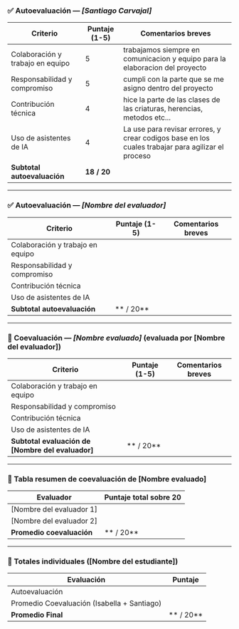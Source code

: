 ### ✅ Autoevaluación — *[Santiago Carvajal]*

| Criterio                          | Puntaje (1-5) | Comentarios breves                                   |
|----------------------------------|---------------|-------------------------------------------------------|
| Colaboración y trabajo en equipo |   5           | trabajamos siempre en comunicacion y equipo para la elaboracion del proyecto|
| Responsabilidad y compromiso     |   5           | cumpli con la parte que se me asigno dentro del proyecto|
| Contribución técnica             |   4           | hice la parte de las clases de las criaturas, herencias, metodos etc...|
| Uso de asistentes de IA          |   4           | La use para revisar errores, y crear codigos base en los cuales trabajar para agilizar el proceso                                                      |
| **Subtotal autoevaluación**      | **18 / 20**      |                                                      |

---

### ✅ Autoevaluación — *[Nombre del evaluador]*

| Criterio                          | Puntaje (1-5) | Comentarios breves                                   |
|----------------------------------|---------------|-------------------------------------------------------|
| Colaboración y trabajo en equipo |               |                                                       |
| Responsabilidad y compromiso     |               |                                                       |
| Contribución técnica             |               |                                                       |
| Uso de asistentes de IA          |               |                                                       |
| **Subtotal autoevaluación**      | ** / 20**      |                                                      |

---

### 👤 Coevaluación — *[Nombre evaluado]* (evaluada por [Nombre del evaluador])

| Criterio                          | Puntaje (1-5) | Comentarios breves                          |
|----------------------------------|---------------|----------------------------------------------|
| Colaboración y trabajo en equipo |               |                                              |
| Responsabilidad y compromiso     |               |                                              |
| Contribución técnica             |               |                                              |
| Uso de asistentes de IA          |               |                                              |
| **Subtotal evaluación de [Nombre del evaluador]** | ** / 20** |                                        |

---

### 🧾 Tabla resumen de coevaluación de [Nombre evaluado]

| Evaluador           | Puntaje total sobre 20 |
|---------------------|-------------------------|
| [Nombre del evaluador 1] |                         |
| [Nombre del evaluador 2] |                         |
| **Promedio coevaluación** | ** / 20**             |

---

### 🎯 Totales individuales ([Nombre del estudiante])

| Evaluación                                 | Puntaje |
|--------------------------------------------|---------|
| Autoevaluación                             |         |
| Promedio Coevaluación (Isabella + Santiago)|         |
| **Promedio Final**                         | ** / 20** |

